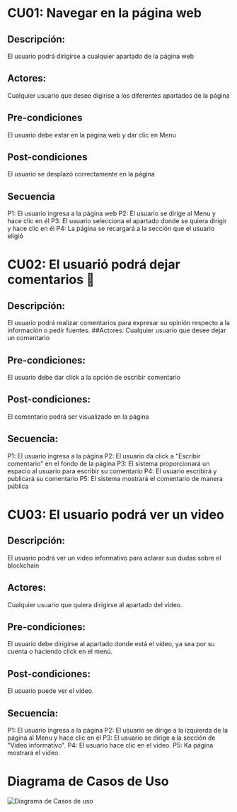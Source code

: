 # CU01: Navegar en la página web
## Descripción: 
El usuario podrá dirigirse a cualquier apartado de la página web
## Actores: 
Cualquier usuario que desee digirise a los diferentes apartados de la página
## Pre-condiciones
El usuario debe estar en la pagina web y dar clic en Menu
## Post-condiciones
El usuario se desplazó correctamente en la página
## Secuencia
P1: El usuario ingresa a la página web
P2: El usuario se dirige al Menu y hace clic en él
P3: El usuario selecciona el apartado donde se quiera dirigir y hace clic en él
P4: La página se recargará a la sección que el usuario eligió



# CU02: El usuarió podrá dejar comentarios 💬
## Descripción:
El usuario podrá realizar comentarios para expresar su opinión respecto a la información o pedir fuentes.
##Actores:
Cualquier usuario que desee dejar un comentario
## Pre-condiciones:
El usuario debe dar click a la opción de escribir comentario
## Post-condiciones:
El comentario podrá ser visualizado en la página
## Secuencia:
P1: El usuario ingresa a la página
P2: El usuario da click a "Escribir comentario" en el fondo de la página
P3: El sistema proporcionará un espacio al usuario para escribir su comentario
P4: El usuario escribirá y publicará su comentario
P5: El sistema mostrará el comentario de manera pública



# CU03: El usuario podrá ver un video 
## Descripción:
El usuario podrá ver un video informativo para aclarar sus dudas sobre el blockchain
## Actores: 
Cualquier usuario que quiera dirigirse al apartado del vídeo.

## Pre-condiciones: 
El usuario debe dirigirse al apartado donde está el vídeo, ya sea por su cuenta o haciendo click en el menú.
## Post-condiciones: 
El usuario puede ver el video.
## Secuencia: 
P1: El usuario ingresa a la página
P2: El usuario se dirige a la izquierda de la página al Menu y hace clic en él
P3: El usuario se dirige a la sección de "Video informativo".
P4: El usuario hace clic en el vídeo.
P5: Ka página mostrará el video.



# Diagrama de Casos de Uso

![Diagrama de Casos de uso](https://user-images.githubusercontent.com/92878301/142209949-457c114f-8c26-4e58-8d43-fbcb2322476f.png)
